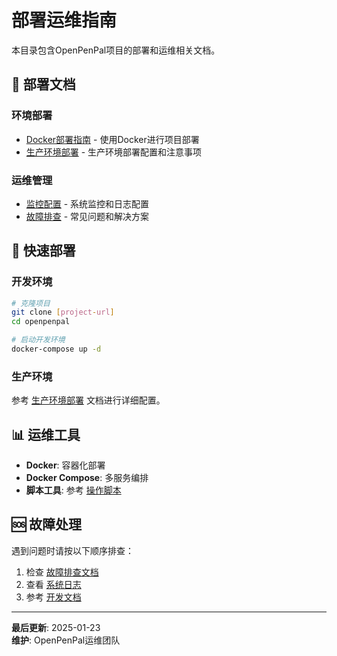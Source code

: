 # 部署运维指南

本目录包含OpenPenPal项目的部署和运维相关文档。

## 🚀 部署文档

### 环境部署
- [Docker部署指南](./docker-guide.md) - 使用Docker进行项目部署
- [生产环境部署](./production.md) - 生产环境部署配置和注意事项

### 运维管理
- [监控配置](./monitoring.md) - 系统监控和日志配置
- [故障排查](./troubleshooting.md) - 常见问题和解决方案

## 🔧 快速部署

### 开发环境
```bash
# 克隆项目
git clone [project-url]
cd openpenpal

# 启动开发环境
docker-compose up -d
```

### 生产环境
参考 [生产环境部署](./production.md) 文档进行详细配置。

## 📊 运维工具

- **Docker**: 容器化部署
- **Docker Compose**: 多服务编排
- **脚本工具**: 参考 [操作脚本](../operations/scripts-usage.md)

## 🆘 故障处理

遇到问题时请按以下顺序排查：

1. 检查 [故障排查文档](./troubleshooting.md)
2. 查看 [系统日志](./monitoring.md)
3. 参考 [开发文档](../development/)

---

**最后更新**: 2025-01-23  
**维护**: OpenPenPal运维团队